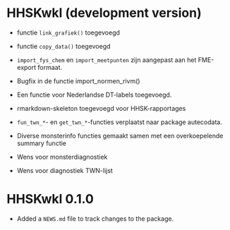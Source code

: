# HHSKwkl (development version)

- functie `link_grafiek()` toegevoegd
- functie `copy_data()` toegevoegd
- `import_fys_chem` en `import_meetpunten` zijn aangepast aan het FME-export formaat.
- Bugfix in de functie import_normen_rivm()
- Een functie voor Nederlandse DT-labels toegevoegd.
- rmarkdown-skeleton toegevoegd voor HHSK-rapportages
- `fun_twn_*`- en `get_twn_*`-functies verplaatst naar package autecodata.
- Diverse monsterinfo functies gemaakt samen met een overkoepelende summary functie

- Wens voor monsterdiagnostiek
- Wens voor diagnostiek TWN-lijst

# HHSKwkl 0.1.0

* Added a `NEWS.md` file to track changes to the package.
